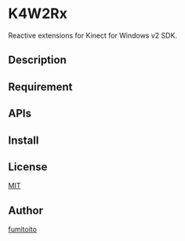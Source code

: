 # K4W2Rx

Reactive extensions for Kinect for Windows v2 SDK.

## Description

## Requirement

## APIs

## Install

## License

[MIT](https://github.com/tcnksm/tool/blob/master/LICENCE)

## Author

[fumitoito](https://github.com/fumitoito)
